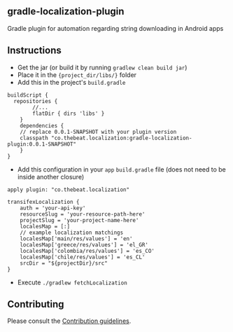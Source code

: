 ## gradle-localization-plugin
Gradle plugin for automation regarding string downloading in Android apps

## Instructions

- Get the jar (or build it by running `gradlew clean build jar`)
- Place it in the `{project_dir/libs/}` folder
- Add this in the project's `build.gradle`
```
buildScript {
  repositories {
        //...
        flatDir { dirs 'libs' }
    }
    dependencies {
    // replace 0.0.1-SNAPSHOT with your plugin version
    classpath "co.thebeat.localization:gradle-localization-plugin:0.0.1-SNAPSHOT"
    }
}

```
- Add this configuration in your `app` `build.gradle` file (does not need to be inside another closure)
```
apply plugin: "co.thebeat.localization"

transifexLocalization {
    auth = 'your-api-key'
    resourceSlug = 'your-resource-path-here'
    projectSlug = 'your-project-name-here'
    localesMap = [:]
    // example localization matchings
    localesMap['main/res/values'] = 'en'
    localesMap['greece/res/values'] = 'el_GR'
    localesMap['colombia/res/values'] = 'es_CO'
    localesMap['chile/res/values'] = 'es_CL'
    srcDir = "${projectDir}/src"
}
```
- Execute `./gradlew fetchLocalization`

## Contributing

Please consult the [Contribution guidelines](CONTRIBUTE.md).
